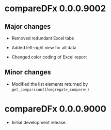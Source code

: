 # compareDFx 0.0.0.9002

## Major changes

* Removed redundant Excel tabs

* Added left-right view for all data

* Changed color coding of Excel report 

## Minor changes

* Modified the list elements returned by `get_comparison()`/`segregate_compare()`

# compareDFx 0.0.0.9000

* Initial development release.
